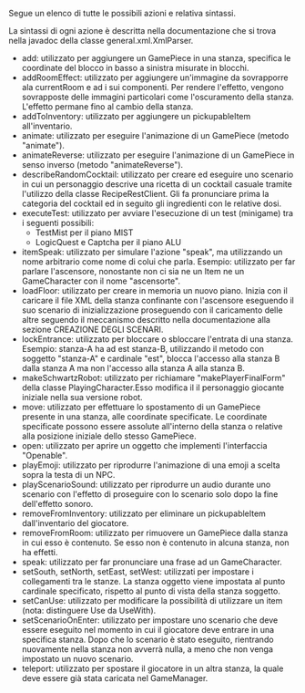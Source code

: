 Segue un elenco di tutte le possibili azioni e relativa sintassi.

La sintassi di ogni azione è descritta nella documentazione 
che si trova nella javadoc della classe 
general.xml.XmlParser.

- add: utilizzato per aggiungere un GamePiece in una stanza, specifica le coordinate del blocco in basso a sinistra
misurate in blocchi.
- addRoomEffect: utilizzato per aggiungere un'immagine da sovrapporre ala currentRoom e ad i sui componenti. 
Per rendere l'effetto, vengono sovrapposte delle immagini particolari come l'oscuramento della stanza. L'effetto permane
fino al cambio della stanza.
- addToInventory: utilizzato per aggiungere un pickupableItem all'inventario.
- animate: utilizzato per eseguire l'animazione di un GamePiece (metodo "animate").
- animateReverse: utilizzato per eseguire l'animazione di un GamePiece in senso inverso (metodo "animateReverse").
- describeRandomCocktail: utilizzato per creare ed eseguire uno scenario in cui un personaggio descrive una ricetta 
di un cocktail casuale tramite l'utilizzo della classe RecipeRestClient. Gli fa pronunciare prima la categoria del 
cocktail ed in seguito gli ingredienti con le relative dosi.
- executeTest: utilizzato per avviare l'esecuzione di un test (minigame) tra i seguenti possibili:
  - TestMist per il piano MIST
  - LogicQuest e Captcha per il piano ALU
- itemSpeak: utilizzato per simulare l'azione "speak", ma utilizzando un nome arbitrario come nome di colui che parla.
Esempio: utilizzato per far parlare l'ascensore, nonostante non ci sia ne un Item ne un GameCharacter con il nome "ascensorte".
- loadFloor: utilizzato per creare in memoria un nuovo piano. Inizia con il caricare il file XML della stanza confinante
    con l'ascensore eseguendo il suo scenario di inizializzazione proseguendo con il caricamento delle altre seguendo il
    meccanismo descritto nella documentazione alla sezione CREAZIONE DEGLI SCENARI.
- lockEntrance: utilizzato per bloccare o sbloccare l'entrata di una stanza. 
Esempio: stanza-A ha ad est stanza-B, utilizzando il metodo con soggetto "stanza-A" e cardinale "est", blocca l'accesso 
alla stanza B dalla stanza A ma non l'accesso alla stanza A alla stanza B.
- makeSchwartzRobot: utilizzato per richiamare "makePlayerFinalForm" della classe PlayingCharacter.Esso modifica il 
il personaggio giocante iniziale nella sua versione robot.
- move: utilizzato per effettuare lo spostamento di un GamePiece presente in una stanza, alle coordinate specificate. 
Le coordinate specificate possono essere assolute all'interno della stanza o relative alla posizione iniziale dello
stesso GamePiece.
- open: utilizzato per aprire un oggetto che implementi l'interfaccia "Openable".
- playEmoji: utilizzato per riprodurre l'animazione di una emoji a scelta sopra la testa di un NPC.
- playScenarioSound: utilizzato per riprodurre un audio durante uno scenario con l'effetto di proseguire con lo scenario 
solo dopo la fine dell'effetto sonoro.
- removeFromInventory: utilizzato per eliminare un pickupableItem dall'inventario del giocatore.
- removeFromRoom: utilizzato per rimuovere un GamePiece dalla stanza in cui esso è contenuto. Se esso non è contenuto in
alcuna stanza, non ha effetti.
- speak: utilizzato per far pronunciare una frase ad un GameCharacter.
- setSouth, setNorth, setEast, setWest: utilizzati per impostare i collegamenti tra le stanze. La stanza oggetto viene
impostata al punto cardinale specificato, rispetto al punto di vista della stanza soggetto.
- setCanUse: utilizzato per modificare la possibilità di utilizzare un item
  (nota: distinguere Use da UseWith).
- setScenarioOnEnter: utilizzato per impostare uno scenario che deve essere eseguito nel momento in cui il giocatore 
deve entrare in una specifica stanza. Dopo che lo scenario è stato eseguito, rientrando nuovamente nella stanza non 
avverrà nulla, a meno che non venga impostato un nuovo scenario.
- teleport: utilizzato per spostare il giocatore in un altra stanza, la quale deve essere già stata caricata 
nel GameManager.
